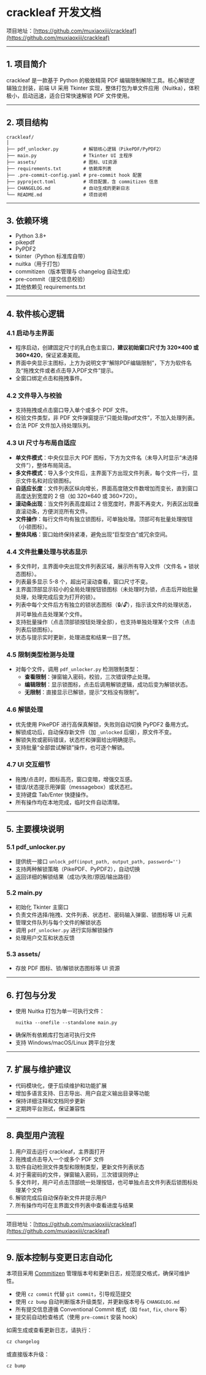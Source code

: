 # crackleaf 开发文档

项目地址：[https://github.com/muxiaoxiii/crackleaf](https://github.com/muxiaoxiii/crackleaf)

---

## 1. 项目简介

crackleaf 是一款基于 Python 的极致精简 PDF 编辑限制解除工具。核心解锁逻辑独立封装，前端 UI 采用 Tkinter 实现，整体打包为单文件应用（Nuitka），体积极小，启动迅速，适合日常快速解锁 PDF 文件使用。

---

## 2. 项目结构

```
crackleaf/
│
├── pdf_unlocker.py         # 解锁核心逻辑（PikePDF/PyPDF2）
├── main.py                 # Tkinter UI 主程序
├── assets/                 # 图标、UI资源
├── requirements.txt        # 依赖库列表
├── .pre-commit-config.yaml # pre-commit hook 配置
├── pyproject.toml          # 项目配置，含 commitizen 信息
├── CHANGELOG.md            # 自动生成的更新日志
└── README.md               # 项目说明
```

---

## 3. 依赖环境

- Python 3.8+
- pikepdf
- PyPDF2
- tkinter（Python 标准库自带）
- nuitka（用于打包）
- commitizen（版本管理与 changelog 自动生成）
- pre-commit（提交信息校验）
- 其他依赖见 requirements.txt

---

## 4. 软件核心逻辑

### 4.1 启动与主界面

- 程序启动，创建固定尺寸的乳白色主窗口，**建议初始窗口尺寸为 320×400 或 360×420**，保证紧凑美观。
- 界面中央显示主图标，上方为说明文字“解除PDF编辑限制”，下方为软件名及“拖拽文件或者点击导入PDF文件”提示。
- 全窗口绑定点击和拖拽事件。

### 4.2 文件导入与校验

- 支持拖拽或点击窗口导入单个或多个 PDF 文件。
- 校验文件类型，非 PDF 文件弹窗提示“只能处理pdf文件”，不加入处理列表。
- 合法 PDF 文件加入待处理队列。

### 4.3 UI 尺寸与布局自适应

- **单文件模式**：中央仅显示大 PDF 图标，下方为文件名（未导入时显示“未选择文件”），整体布局简洁。
- **多文件模式**：导入多个文件后，主界面下方出现文件列表，每个文件一行，显示文件名和对应锁图标。
- **自适应长度**：文件列表区纵向增长，界面高度随文件数增加而变长，直到窗口高度达到宽度的 2 倍（如 320×640 或 360×720）。
- **滚动条出现**：当文件列表高度超过 2 倍宽度时，界面不再变大，列表区出现垂直滚动条，方便浏览所有文件。
- **文件操作**：每行文件均有独立锁图标，可单独处理。顶部可有批量处理按钮（小锁图标）。
- **整体风格**：窗口始终保持紧凑，避免出现“巨型空白”或冗余空间。

### 4.4 文件批量处理与状态显示

- 多文件时，主界面中央出现文件列表区域，展示所有导入文件（文件名 + 锁状态图标）。
- 列表最多显示 5-8 个，超出可滚动查看，窗口尺寸不变。
- 主界面顶部显示较小的全局处理按钮锁图标（未处理时为锁，点击后开始批量处理，处理完成后变为打开的锁）。
- 列表中每个文件后方有独立的锁状态图标（🔒/🔓），指示该文件的处理状态，并可单独点击处理某个文件。
- 支持批量操作（点击顶部锁按钮处理全部），也支持单独处理某个文件（点击列表后锁图标）。
- 状态与提示实时更新，处理进度和结果一目了然。

### 4.5 限制类型检测与处理

- 对每个文件，调用 `pdf_unlocker.py` 检测限制类型：
  - **查看限制**：弹窗输入密码，校验，三次错误停止处理。
  - **编辑限制**：显示锁图标，点击后调用解锁逻辑，成功后变为解锁状态。
  - **无限制**：直接显示已解锁，提示“文档没有限制”。

### 4.6 解锁处理

- 优先使用 PikePDF 进行高保真解锁，失败则自动切换 PyPDF2 备用方式。
- 解锁成功后，自动保存新文件（加 `_unlocked` 后缀），原文件不变。
- 解锁失败或密码错误，状态栏和弹窗给出明确提示。
- 支持批量“全部尝试解锁”操作，也可逐个解锁。

### 4.7 UI 交互细节

- 拖拽/点击时，图标高亮，窗口变暗，增强交互感。
- 错误/状态提示用弹窗（messagebox）或状态栏。
- 支持键盘 Tab/Enter 快捷操作。
- 所有操作均在本地完成，临时文件自动清理。

---

## 5. 主要模块说明

### 5.1 pdf_unlocker.py

- 提供统一接口 `unlock_pdf(input_path, output_path, password='')`
- 支持两种解锁策略（PikePDF、PyPDF2），自动切换
- 返回详细的解锁结果（成功/失败/原因/输出路径）

### 5.2 main.py

- 初始化 Tkinter 主窗口
- 负责文件选择/拖拽、文件列表、状态栏、密码输入弹窗、锁图标等 UI 元素
- 管理文件队列与每个文件的解锁状态
- 调用 `pdf_unlocker.py` 进行实际解锁操作
- 处理用户交互和状态反馈

### 5.3 assets/

- 存放 PDF 图标、锁/解锁状态图标等 UI 资源

---

## 6. 打包与分发

- 使用 Nuitka 打包为单一可执行文件：
  ```
  nuitka --onefile --standalone main.py
  ```
- 确保所有依赖库打包进可执行文件
- 支持 Windows/macOS/Linux 跨平台分发

---

## 7. 扩展与维护建议

- 代码模块化，便于后续维护和功能扩展
- 增加多语言支持、日志导出、用户自定义输出目录等功能
- 保持详细注释和文档同步更新
- 定期跨平台测试，保证兼容性

---

## 8. 典型用户流程

1. 用户双击运行 crackleaf，主界面打开
2. 拖拽或点击导入一个或多个 PDF 文件
3. 软件自动检测文件类型和限制类型，更新文件列表状态
4. 对于需密码的文件，弹窗输入密码，三次错误则停止
5. 多文件时，用户可点击顶部统一处理按钮，也可单独点击文件列表后锁图标处理某个文件
6. 解锁完成后自动保存新文件并提示用户
7. 所有操作均可在主界面文件列表中查看进度与结果

---

项目地址：[https://github.com/muxiaoxiii/crackleaf](https://github.com/muxiaoxiii/crackleaf)

---

## 9. 版本控制与变更日志自动化

本项目采用 [Commitizen](https://commitizen-tools.github.io/commitizen/) 管理版本号和更新日志，规范提交格式，确保可维护性。

- 使用 `cz commit` 代替 `git commit`，引导规范提交
- 使用 `cz bump` 自动判断版本升级类型，并更新版本号与 `CHANGELOG.md`
- 所有提交信息遵循 Conventional Commit 格式（如 `feat`, `fix`, `chore` 等）
- 提交前自动检查格式（使用 `pre-commit` 安装 hook）

如需生成或查看更新日志，请执行：

```bash
cz changelog
```
或直接版本升级：

```bash
cz bump
```